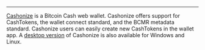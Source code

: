 ---
[Cashonize](https://cashonize.com/) is a Bitcoin Cash web wallet. Cashonize offers support for CashTokens, the wallet connect standard, and the BCMR metadata standard. Cashonize users can easily create new CashTokens in the wallet app. A [desktop version](https://github.com/cashonize/cashonize-quasar/releases/tag/v0.0.2) of Cashonize is also available for Windows and Linux.